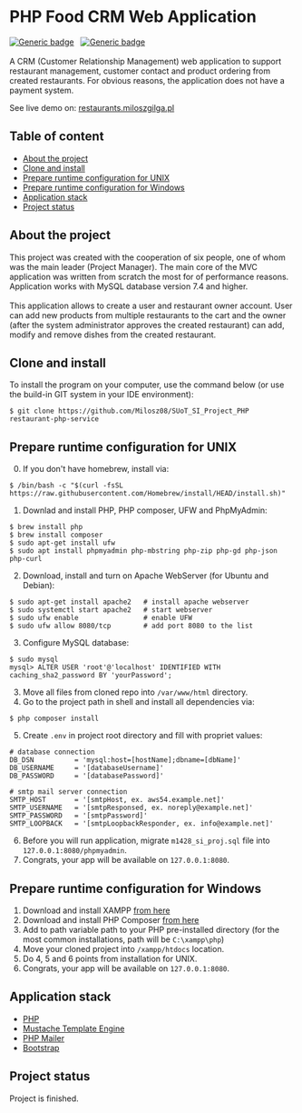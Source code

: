 # PHP Food CRM Web Application
[![Generic badge](https://img.shields.io/badge/Made%20with-PHP%207.4-1abc9c.svg)](https://www.php.net/)&nbsp;&nbsp;
[![Generic badge](https://img.shields.io/badge/Package%20Manager-PHP%20Composer-green.svg)](https://getcomposer.org/)&nbsp;&nbsp;
<br><br>
A CRM (Customer Relationship Management) web application to support restaurant management, customer contact and product ordering from created restaurants. For obvious reasons, the application does not have a payment system.

See live demo on: [restaurants.miloszgilga.pl](https://restaurants.miloszgilga.pl/)

## Table of content
* [About the project](#about-the-project)
* [Clone and install](#clone-and-install)
* [Prepare runtime configuration for UNIX](#prepare-runtime-configuration-for-unix)
* [Prepare runtime configuration for Windows](#prepare-runtime-configuration-for-windows)
* [Application stack](#application-stack)
* [Project status](#project-status)

<a name="about-the-project"></a>
## About the project
This project was created with the cooperation of six people, one of whom was the main leader (Project Manager). The main core of the MVC application was written from scratch the most for of performance reasons. Application works with MySQL database version 7.4 and higher.<br><br>
This application allows to create a user and restaurant owner account. User can add new products from multiple restaurants to the cart and the owner (after the system administrator approves the created restaurant) can add, modify and remove dishes from the created restaurant.

<a name="clone-and-install"></a>
## Clone and install

To install the program on your computer, use the command below (or use the build-in GIT system in your IDE environment):
```
$ git clone https://github.com/Milosz08/SUoT_SI_Project_PHP restaurant-php-service
```

<a name="prepare-runtime-configuration-for-unix"></a>
## Prepare runtime configuration for UNIX
0. If you don't have homebrew, install via:
```
$ /bin/bash -c "$(curl -fsSL https://raw.githubusercontent.com/Homebrew/install/HEAD/install.sh)"
```
1. Downlad and install PHP, PHP composer, UFW and PhpMyAdmin:
```
$ brew install php
$ brew install composer
$ sudo apt-get install ufw
$ sudo apt install phpmyadmin php-mbstring php-zip php-gd php-json php-curl
```
2. Download, install and turn on Apache WebServer (for Ubuntu and Debian):
```
$ sudo apt-get install apache2   # install apache webserver
$ sudo systemctl start apache2   # start webserver
$ sudo ufw enable                # enable UFW
$ sudo ufw allow 8080/tcp        # add port 8080 to the list
```
3. Configure MySQL database:
```
$ sudo mysql
mysql> ALTER USER 'root'@'localhost' IDENTIFIED WITH caching_sha2_password BY 'yourPassword';
```
3. Move all files from cloned repo into `/var/www/html` directory.
4. Go to the project path in shell and install all dependencies via:
```
$ php composer install
```
5. Create `.env` in project root directory and fill with propriet values:
```properties
# database connection
DB_DSN          = 'mysql:host=[hostName];dbname=[dbName]'
DB_USERNAME     = '[databaseUsername]'
DB_PASSWORD     = '[databasePassword]'

# smtp mail server connection
SMTP_HOST       = '[smtpHost, ex. aws54.example.net]'
SMTP_USERNAME   = '[smtpResponsed, ex. noreply@example.net]'
SMTP_PASSWORD   = '[smtpPassword]'
SMTP_LOOPBACK   = '[smtpLoopbackResponder, ex. info@example.net]'
```
6. Before you will run application, migrate `m1428_si_proj.sql` file into `127.0.0.1:8080/phpmyadmin`.
7. Congrats, your app will be available on `127.0.0.1:8080`.

<a name="prepare-runtime-configuration-for-windows"></a>
## Prepare runtime configuration for Windows
1. Download and install XAMPP [from here](https://www.apachefriends.org/)
2. Download and install PHP Composer [from here](https://getcomposer.org/Composer-Setup.exe)
3. Add to path variable path to your PHP pre-installed directory (for the most common installations, path will be `C:\xampp\php`)
4. Move your cloned project into `/xampp/htdocs` location.
5. Do 4, 5 and 6 points from installation for UNIX.
6. Congrats, your app will be available on `127.0.0.1:8080`.

<a name="application-stack"></a>
## Application stack
* [PHP](https://www.php.net/)
* [Mustache Template Engine](https://github.com/bobthecow/mustache.php)
* [PHP Mailer](https://github.com/PHPMailer/PHPMailer)
* [Bootstrap](https://getbootstrap.com/)

<a name="project-status"></a>
## Project status
Project is finished.
